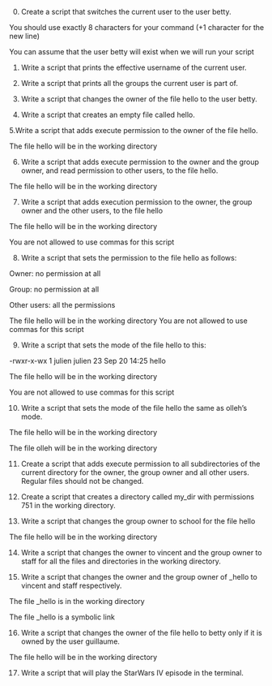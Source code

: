 0. Create a script that switches the current user to the user betty.



You should use exactly 8 characters for your command (+1 character for the new line)

You can assume that the user betty will exist when we will run your script

1. Write a script that prints the effective username of the current user. 

2. Write a script that prints all the groups the current user is part of. 

3. Write a script that changes the owner of the file hello to the user betty.

4. Write a script that creates an empty file called hello.
 
5.Write a script that adds execute permission to the owner of the file hello.

The file hello will be in the working directory 

6. Write a script that adds execute permission to the owner and the group owner, and read permission to other users, to the file hello.



The file hello will be in the working directory
  
7. Write a script that adds execution permission to the owner, the group owner and the other users, to the file hello



The file hello will be in the working directory

You are not allowed to use commas for this script
 
8. Write a script that sets the permission to the file hello as follows:



Owner: no permission at all

Group: no permission at all

Other users: all the permissions

The file hello will be in the working directory You are not allowed to use commas for this script
 
9. Write a script that sets the mode of the file hello to this:



-rwxr-x-wx 1 julien julien 23 Sep 20 14:25 hello

The file hello will be in the working directory

You are not allowed to use commas for this script

 
10. Write a script that sets the mode of the file hello the same as olleh’s mode.



The file hello will be in the working directory

The file olleh will be in the working directory
 
11. Create a script that adds execute permission to all subdirectories of the current directory for the owner, the group owner and all other users. Regular files should not be changed.
 
12. Create a script that creates a directory called my_dir with permissions 751 in the working directory.

13. Write a script that changes the group owner to school for the file hello



The file hello will be in the working directory
 
14. Write a script that changes the owner to vincent and the group owner to staff for all the files and directories in the working directory.

15. Write a script that changes the owner and the group owner of _hello to vincent and staff respectively.



The file _hello is in the working directory

The file _hello is a symbolic link

16. Write a script that changes the owner of the file hello to betty only if it is owned by the user guillaume.



The file hello will be in the working directory
 
17. Write a script that will play the StarWars IV episode in the terminal.

